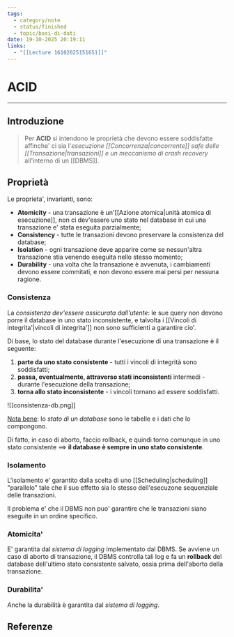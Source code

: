 ```yaml
---
tags:
  - category/note
  - status/finished
  - topic/basi-di-dati
date: 19-10-2025 20:19:11
links:
  - "[[Lecture 16102025151651]]"
---
```

# ACID
---
## Introduzione
> Per **ACID** si intendono le proprietà che devono essere soddisfatte affinche' ci sia l'_esecuzione [[Concorrenza|concorrente]] safe delle [[Transazione|transazioni]] e un meccanismo di crash recovery_ all'interno di un [[DBMS]].

## Proprietà
Le proprieta', invarianti, sono:
- **Atomicity** - una transazione è un'[[Azione atomica|unità atomica di esecuzione]], non ci dev'essere uno stato nel database in cui una transazione e' stata eseguita parzialmente;
- **Consistency** - tutte le transazioni devono preservare la consistenza del database;
- **Isolation** - ogni transazione deve apparire come se nessun'altra transazione stia venendo eseguita nello stesso momento;
- **Durability** - una volta che la transazione è avvenuta, i cambiamenti devono essere commitati, e non devono essere mai persi per nessuna ragione.

### Consistenza
La _consistenza dev'essere assicurata dall'utente_: le sue query non devono porre il database in uno stato inconsistente, e talvolta i [[Vincoli di integrita'|vincoli di integrita']] non sono sufficienti a garantire cio'.

Di base, lo stato del database durante l'esecuzione di una transazione è il seguente:
1. **parte da uno stato consistente** - tutti i vincoli di integrità sono soddisfatti;
2. **passa, eventualmente, attraverso stati inconsistenti** intermedi - durante l'esecuzione della transazione;
3. **torna allo stato inconsistente** - i vincoli tornano ad essere soddisfatti.

![[consistenza-db.png]]

<u>Nota bene</u>: lo _stato di un database_ sono le tabelle e i dati che lo compongono.

Di fatto, in caso di aborto, faccio rollback, e quindi torno comunque in uno stato consistente $\implies$ **il database è sempre in uno stato consistente**.

### Isolamento
L'isolamento e' garantito dalla scelta di uno [[Scheduling|scheduling]] "parallelo" tale che il suo effetto sia lo stesso dell'esecuzone sequenziale delle transazioni.

Il problema e' che il DBMS non puo' garantire che le transazioni siano eseguite in un ordine specifico.

### Atomicita'
E' garantita dal _sistema di logging_ implementato dal DBMS. Se avviene un caso di aborto di transazione, il DBMS controlla tali log e fa un **rollback** del database dell'ultimo stato consistente salvato, ossia prima dell'aborto della transazione.

### Durabilita'
Anche la durabilità è garantita dal _sistema di logging_.

## Referenze